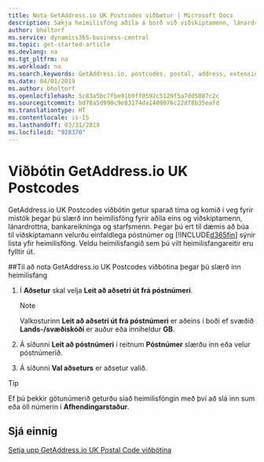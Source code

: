 ```yaml
---
title: Nota GetAddress.io UK Postcodes viðbætur | Microsoft Docs
description: Sækja heimilisföng aðila á borð við viðskiptamenn, lánardrottna, starfsmann og bankastofnanir í Bretlandi með GetAddress.io þjónustunni.
author: bholtorf
ms.service: dynamics365-business-central
ms.topic: get-started-article
ms.devlang: na
ms.tgt_pltfrm: na
ms.workload: na
ms.search.keywords: GetAddress.io, postcodes, postal, address, extension
ms.date: 04/01/2019
ms.author: bholtorf
ms.openlocfilehash: 5c83a5bc7fbe91b9ff0592c5129f5a7dd5887c2c
ms.sourcegitcommit: bd78a5d990c9e83174da1409076c22df8b35eafd
ms.translationtype: HT
ms.contentlocale: is-IS
ms.lasthandoff: 03/31/2019
ms.locfileid: "928370"
---
```

# <a name="the-getaddressio-uk-postcodes-extension"></a>Viðbótin GetAddress.io UK Postcodes
GetAddress.io UK Postcodes viðbótin getur sparað tíma og komið í veg fyrir mistök þegar þú slærð inn heimilisföng fyrir aðila eins og viðskiptamenn, lánardrottna, bankareikninga og starfsmenn. Þegar þú ert til dæmis að búa til viðskiptamann velurðu einfaldlega póstnúmer og [!INCLUDE[d365fin](includes/d365fin_md.md)] sýnir lista yfir heimilisföng. Veldu heimilisfangið sem þú vilt heimilisfangareitir eru fylltir út.  

##<a name="to-use-the-getaddressio-uk-postcodes-extension-when-you-enter-an-address"></a>Til að nota GetAddress.io UK Postcodes viðbótina þegar þú slærð inn heimilisfang
1. Í **Aðsetur** skal velja **Leit að aðsetri út frá póstnúmeri**.  

    > [!NOTE]  
    >   Valkosturinn **Leit að aðsetri út frá póstnúmeri** er aðeins í boði ef svæðið **Lands-/svæðiskóði** er auður eða inniheldur **GB**.
2. Á síðunni **Leit að póstnúmeri** í reitnum **Póstnúmer** slærðu inn eða velur póstnúmerið.  
3. Á síðunni **Val aðseturs** er aðsetur valið.  

> [!TIP]  
>   Ef þú þekkir götunúmerið geturðu síað heimilisföngin með því að slá inn sum eða öll númerin í **Afhendingarstaður**.


## <a name="see-also"></a>Sjá einnig
[Setja upp GetAddress.io UK Postal Code viðbótina](LocalFunctionality/UnitedKingdom/uk-setup-postal-code-service.md)
